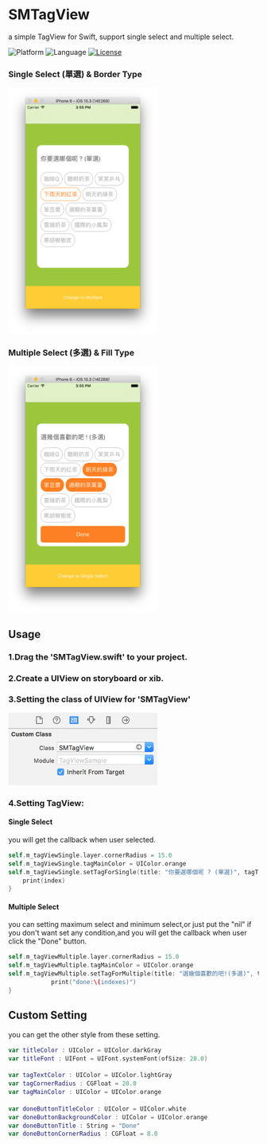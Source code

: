 # SMTagView
a simple TagView for Swift, support single select and multiple select.

![Platform](http://img.shields.io/badge/platform-iOS-blue.svg?style=flat
)
![Language](http://img.shields.io/badge/language-swift-brightred.svg?style=flat
)
[![License](http://img.shields.io/badge/license-MIT-lightgrey.svg?style=flat
)](http://mit-license.org)

### Single Select (單選) & Border Type
<img src="single.png" width="300">

### Multiple Select (多選) & Fill Type
<img src="multiple.png" width="300">


## Usage
### 1.Drag the 'SMTagView.swift' to your project.
### 2.Create a UIView on storyboard or xib.
### 3.Setting the class of UIView for 'SMTagView'

<img src="tagview_st.png" width="300">

### 4.Setting TagView:
#### Single Select 
you will get the callback when user selected.

```swift
self.m_tagViewSingle.layer.cornerRadius = 15.0
self.m_tagViewSingle.tagMainColor = UIColor.orange
self.m_tagViewSingle.setTagForSingle(title: "你要選哪個呢 ? (單選)", tagType: .border, tags: tags)  { (index) in
    print(index)
}
```

#### Multiple Select
you can setting maximum select and minimum select,or just put the "nil" if you don't want set any condition,and you will get the callback when user click the "Done" button.

```swift
self.m_tagViewMultiple.layer.cornerRadius = 15.0
self.m_tagViewMultiple.tagMainColor = UIColor.orange
self.m_tagViewMultiple.setTagForMultiple(title: "選幾個喜歡的吧!(多選)", tagType: .fill, tags: tags, maximumSelect: 3, minimumSelect: 2) { (indexes) in
            print("done:\(indexes)")
}
```



## Custom Setting
you can get the other style from these setting.

```swift
var titleColor : UIColor = UIColor.darkGray
var titleFont : UIFont = UIFont.systemFont(ofSize: 20.0)
    
var tagTextColor : UIColor = UIColor.lightGray
var tagCornerRadius : CGFloat = 20.0
var tagMainColor : UIColor = UIColor.orange
    
var doneButtonTitleColor : UIColor = UIColor.white
var doneButtonBackgroundColor : UIColor = UIColor.orange
var doneButtonTitle : String = "Done"
var doneButtonCornerRadius : CGFloat = 8.0
```
